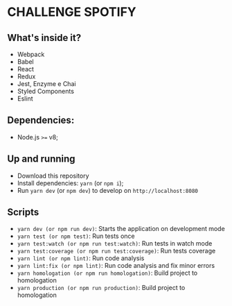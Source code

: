 # CHALLENGE SPOTIFY

## What's inside it?

* Webpack
* Babel
* React
* Redux
* Jest, Enzyme e Chai
* Styled Components
* Eslint

## Dependencies:

- Node.js `>=` v8;

## Up and running

- Download this repository
- Install dependencies: `yarn` (or `npm i`);
- Run `yarn dev` (or `npm dev`) to develop on `http://localhost:8080`

## Scripts

- `yarn dev (or npm run dev)`: Starts the application on development mode
- `yarn test (or npm test)`: Run tests once
- `yarn test:watch (or npm run test:watch)`: Run tests in watch mode
- `yarn test:coverage (or npm run test:coverage)`: Run tests coverage
- `yarn lint (or npm lint)`: Run code analysis
- `yarn lint:fix (or npm lint)`: Run code analysis and fix minor errors
- `yarn homologation (or npm run homologation)`: Build project to homologation
- `yarn production (or npm run production)`: Build project to homologation
